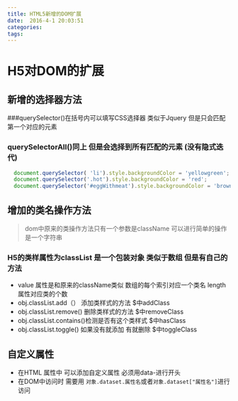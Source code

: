 ```yaml
---
title: HTML5新增的DOM扩展  
date:  2016-4-1 20:03:51  
categories: 
tags: 
---
```

# H5对DOM的扩展
<!--more-->

## 新增的选择器方法

 ###querySelector()在括号内可以填写CSS选择器 类似于Jquery 但是只会匹配第一个对应的元素

### querySelectorAll()同上 但是会选择到所有匹配的元素 (没有隐式迭代)
```javascript
  document.querySelector( 'li').style.backgroundColor = 'yellowgreen';
  document.querySelector('.hot').style.backgroundColor = 'red';
  document.querySelector('#eggWithmeat').style.backgroundColor = 'brown';
```
## 增加的类名操作方法
>dom中原来的类操作方法只有一个参数是className 可以进行简单的操作 是一个字符串
### H5的类样属性为classList 是一个包装对象 类似于数组 但是有自己的方法
* value 属性是和原来的className类似  数组的每个索引对应一个类名 length属性对应类的个数
* obj.classList.add（） 添加类样式的方法 $中addClass
* obj.classList.remove() 删除类样式的方法 $中removeClass
* obj.classList.contains()检测是否有这个类样式 $中hasClass
* obj.classList.toggle() 如果没有就添加 有就删除 $中toggleClass
## 自定义属性
* 在HTML 属性中 可以添加自定义属性 必须用data-进行开头
* 在DOM中访问时 需要用 `对象.dataset.属性名`或者`对象.dataset["属性名"]`进行访问 